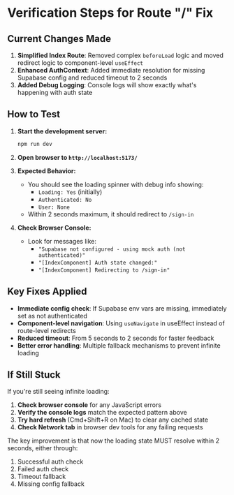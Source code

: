 # Verification Steps for Route "/" Fix

## Current Changes Made

1. **Simplified Index Route**: Removed complex `beforeLoad` logic and moved redirect logic to component-level `useEffect`
2. **Enhanced AuthContext**: Added immediate resolution for missing Supabase config and reduced timeout to 2 seconds
3. **Added Debug Logging**: Console logs will show exactly what's happening with auth state

## How to Test

1. **Start the development server:**
   ```bash
   npm run dev
   ```

2. **Open browser to `http://localhost:5173/`**

3. **Expected Behavior:**
   - You should see the loading spinner with debug info showing:
     - `Loading: Yes` (initially)
     - `Authenticated: No`
     - `User: None`
   - Within 2 seconds maximum, it should redirect to `/sign-in`

4. **Check Browser Console:**
   - Look for messages like:
     - `"Supabase not configured - using mock auth (not authenticated)"`
     - `"[IndexComponent] Auth state changed:"`
     - `"[IndexComponent] Redirecting to /sign-in"`

## Key Fixes Applied

- **Immediate config check**: If Supabase env vars are missing, immediately set as not authenticated
- **Component-level navigation**: Using `useNavigate` in useEffect instead of route-level redirects
- **Reduced timeout**: From 5 seconds to 2 seconds for faster feedback
- **Better error handling**: Multiple fallback mechanisms to prevent infinite loading

## If Still Stuck

If you're still seeing infinite loading:

1. **Check browser console** for any JavaScript errors
2. **Verify the console logs** match the expected pattern above
3. **Try hard refresh** (Cmd+Shift+R on Mac) to clear any cached state
4. **Check Network tab** in browser dev tools for any failing requests

The key improvement is that now the loading state MUST resolve within 2 seconds, either through:
1. Successful auth check
2. Failed auth check 
3. Timeout fallback
4. Missing config fallback

